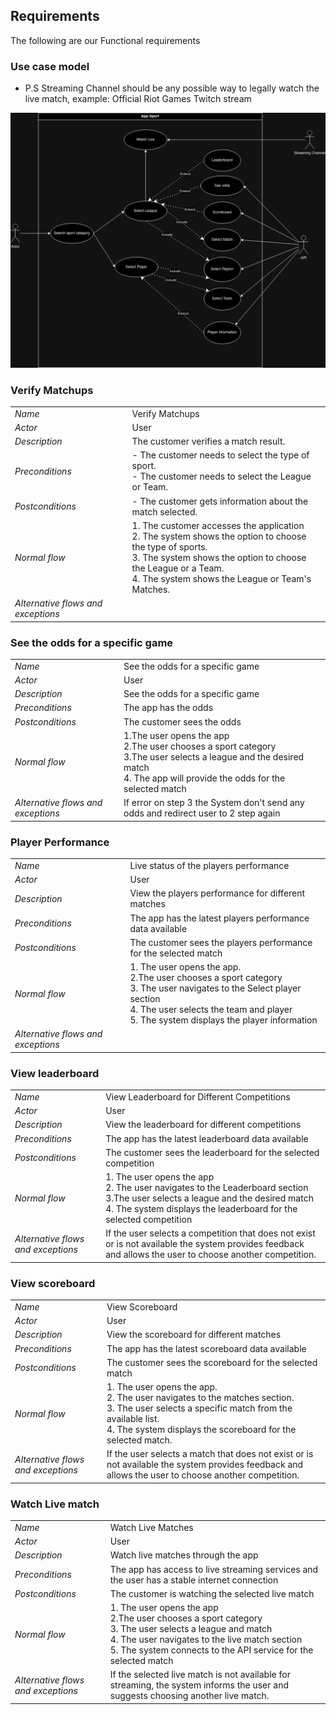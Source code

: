 ## Requirements

The following are our Functional requirements

### Use case model

- P.S Streaming Channel should be any possible way to legally watch the live match, example: Official Riot Games Twitch stream

 <p align="center" justify="center">
  <img src="https://github.com/UMaia-ES-23-24/project-tag3/blob/main/Images/UMLSport.png"/>
</p>


### Verify Matchups

|     |     |
| --- | --- |
| *Name* | Verify Matchups |
| *Actor* | User |
| *Description* | The customer verifies a match result. |
| *Preconditions* | \- The customer needs to select the type of sport.  <br>\- The customer needs to select the League or Team. |
| *Postconditions* | \- The customer gets information about the match selected. |
| *Normal flow* | 1\. The customer accesses the application  <br>2\. The system shows the option to choose the type of sports.  <br>3\. The system shows the option to choose the League or a Team.  <br>4\. The system shows the League or Team's Matches. |
| *Alternative flows and exceptions* |     |

### See the odds for a specific game

|     |     |
| --- | --- |
| *Name* | See the odds for a specific game |
| *Actor* | User |
| *Description* | See the odds for a specific game |
| *Preconditions* | The app has the odds |
| *Postconditions* | The customer sees the odds |
| *Normal flow* | 1.The user opens the app  <br>2.The user chooses a sport category  <br>3.The user selects a league and the desired match  <br>4\. The app will provide the odds for the selected match |
| *Alternative flows and exceptions* | If error on step 3 the System don't send any odds and redirect user to 2 step again |

### Player Performance

|     |     |
| --- | --- |
| *Name* | Live status of the players performance |
| *Actor* | User |
| *Description* | View the players performance for different matches |
| *Preconditions* | The app has the latest players performance data available |
| *Postconditions* | The customer sees the players performance for the selected match |
| *Normal flow* | 1\. The user opens the app.  <br>2.The user chooses a sport category  <br>3\. The user navigates to the Select player section  <br>4\. The user selects the team and player  <br>5\. The system displays the player information |
| *Alternative flows and exceptions* |     |

### View leaderboard

|     |     |
| --- | --- |
| *Name* | View Leaderboard for Different Competitions |
| *Actor* | User |
| *Description* | View the leaderboard for different competitions |
| *Preconditions* | The app has the latest leaderboard data available |
| *Postconditions* | The customer sees the leaderboard for the selected competition |
| *Normal flow* | 1\. The user opens the app  <br>2\. The user navigates to the Leaderboard section  <br>3.The user selects a league and the desired match  <br>4\. The system displays the leaderboard for the selected competition |
| *Alternative flows and exceptions* | If the user selects a competition that does not exist or is not available the system provides feedback and allows the user to choose another competition. |

### View scoreboard

|     |     |
| --- | --- |
| *Name* | View Scoreboard |
| *Actor* | User |
| *Description* | View the scoreboard for different matches |
| *Preconditions* | The app has the latest scoreboard data available |
| *Postconditions* | The customer sees the scoreboard for the selected match |
| *Normal flow* | 1\. The user opens the app.  <br>2\. The user navigates to the matches section.  <br>3\. The user selects a specific match from the available list.  <br>4\. The system displays the scoreboard for the selected match. |
| *Alternative flows and exceptions* | If the user selects a match that does not exist or is not available the system provides feedback and allows the user to choose another competition. |

### Watch Live match

|     |     |
| --- | --- |
| *Name* | Watch Live Matches |
| *Actor* | User |
| *Description* | Watch live matches through the app |
| *Preconditions* | The app has access to live streaming services and the user has a stable internet connection |
| *Postconditions* | The customer is watching the selected live match |
| *Normal flow* | 1\. The user opens the app  <br>2.The user chooses a sport category  <br>3\. The user selects a league and match  <br>4\. The user navigates to the live match section  <br>5\. The system connects to the API service for the selected match |
| *Alternative flows and exceptions* | If the selected live match is not available for streaming, the system informs the user and suggests choosing another live match. |
